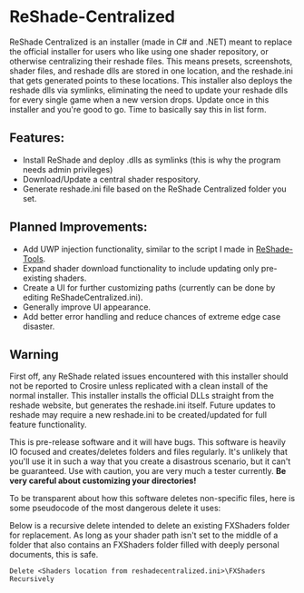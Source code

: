 # ReShade-Centralized

ReShade Centralized is an installer (made in C# and .NET) meant to replace the official installer for users who like using one shader repository, or otherwise centralizing their reshade files.  This means presets, screenshots, shader files, and reshade dlls are stored in one location, and the reshade.ini that gets generated points to these locations.  This installer also deploys the reshade dlls via symlinks, eliminating the need to update your reshade dlls for every single game when a new version drops.  Update once in this installer and you're good to go.  Time to basically say this in list form.

## Features:
- Install ReShade and deploy .dlls as symlinks (this is why the program needs admin privileges)
- Download/Update a central shader respository.
- Generate reshade.ini file based on the ReShade Centralized folder you set.

## Planned Improvements:
- Add UWP injection functionality, similar to the script I made in [ReShade-Tools](https://github.com/OopyDoopy/ReShade-Tools).
- Expand shader download functionality to include updating only pre-existing shaders.
- Create a UI for further customizing paths (currently can be done by editing ReShadeCentralized.ini).
- Generally improve UI appearance.
- Add better error handling and reduce chances of extreme edge case disaster.

## Warning
First off, any ReShade related issues encountered with this installer should not be reported to Crosire unless replicated with a clean install of the normal installer.  This installer installs the official DLLs straight from the reshade website, but generates the reshade.ini itself.  Future updates to reshade may require a new reshade.ini to be created/updated for full feature functionality.

This is pre-release software and it will have bugs.  This software is heavily IO focused and creates/deletes folders and files regularly.  It's unlikely that you'll use it in such a way that you create a disastrous scenario, but it can't be guaranteed.  Use with caution, you are very much a tester currently.  **Be very careful about customizing your directories!**

To be transparent about how this software deletes non-specific files, here is some pseudocode of the most dangerous delete it uses:

Below is a recursive delete intended to delete an existing FXShaders folder for replacement.  As long as your shader path isn't set to the middle of a folder that also contains an FXShaders folder filled with deeply personal documents, this is safe.
```
Delete <Shaders location from reshadecentralized.ini>\FXShaders Recursively
```
